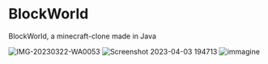 # BlockWorld
BlockWorld, a minecraft-clone made in Java

![IMG-20230322-WA0053](https://user-images.githubusercontent.com/61402409/229615266-aa39f59c-af8a-4ae6-a683-cef6411c1da6.jpg)
![Screenshot 2023-04-03 194713](https://user-images.githubusercontent.com/61402409/229615269-765c6ae4-871a-4110-bb47-d59445187fd1.png)
![immagine](https://github.com/OrangoMango/Rendering3D/assets/61402409/4b249179-cafd-4184-b646-7141d7dd891e)
